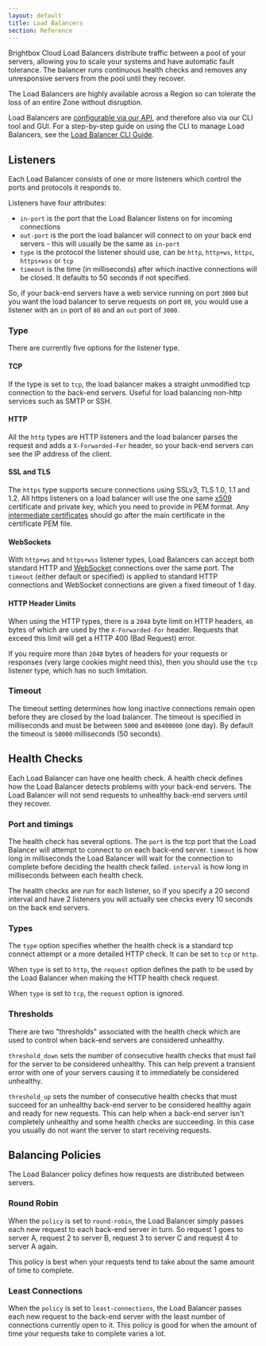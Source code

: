 ```yaml
---
layout: default
title: Load Balancers
section: Reference
---
```


Brightbox Cloud Load Balancers distribute traffic between a pool of your
servers, allowing you to scale your systems and have automatic fault
tolerance. The balancer runs continuous health checks and removes any
unresponsive servers from the pool until they recover.

The Load Balancers are highly available across a Region so can tolerate
the loss of an entire Zone without disruption.

Load Balancers are
[configurable via our API](https://api.gb1.brightbox.com/1.0/#load_balancer),
and therefore also via our CLI tool and GUI. For a step-by-step guide on using the
CLI to manage Load Balancers, see the
[Load Balancer CLI Guide](/guides/cli/load-balancers/).

## Listeners

Each Load Balancer consists of one or more listeners which control the ports
and protocols it responds to.

Listeners have four attributes:

* `in-port` is the port that the Load Balancer listens on for incoming
  connections
* `out-port` is the port the load balancer will connect to on your back end
  servers - this will usually be the same as `in-port`
* `type` is the protocol the listener should use, can be `http`, `http+ws`, `https`, `https+wss` or `tcp`
* `timeout` is the time (in milliseconds) after which inactive
  connections will be closed. It defaults to 50 seconds if not
  specified.

So, if your back-end servers have a web service running on port `3000` but
you want the load balancer to serve requests on port `80`, you would use a
listener with an `in` port of `80` and an `out` port of `3000`.

### Type

There are currently five options for the listener type.

#### TCP

If the type is set to `tcp`, the load balancer makes a straight
unmodified tcp connection to the back-end servers. Useful for load
balancing non-http services such as SMTP or SSH.

#### HTTP

All the `http` types are HTTP listeners and the load balancer parses
the request and adds a `X-Forwarded-For` header, so your back-end
servers can see the IP address of the client.

#### SSL and TLS

The `https` type supports secure connections using SSLv3, TLS 1.0, 1.1
and 1.2. All https listeners on a load balancer will use the one same
[x509](https://en.wikipedia.org/wiki/X.509) certificate and private
key, which you need to provide in PEM format. Any
[intermediate certificates](https://en.wikipedia.org/wiki/Intermediate_certificate_authorities)
should go after the main certificate in the certificate PEM file.

#### WebSockets

With `http+ws` and `https+wss` listener types, Load Balancers can accept both
standard HTTP and
[WebSocket](https://en.wikipedia.org/wiki/WebSockets) connections over
the same port. The `timeout` (either default or specified) is applied
to standard HTTP connections and WebSocket connections are given a
fixed timeout of 1 day.

#### HTTP Header Limits

When using the HTTP types, there is a `2048` byte limit on HTTP
headers, `40` bytes of which are used by the `X-Forwarded-For`
header. Requests that exceed this limit will get a HTTP 400 (Bad
Request) error.

If you require more than `2048` bytes of headers for your
requests or responses (very large cookies might need this), then you
should use the `tcp` listener type, which has no such limitation.

### Timeout

The timeout setting determines how long inactive connections remain
open before they are closed by the load balancer. The timeout is
specified in milliseconds and must be between `5000` and `86400000`
(one day). By default the timeout is `50000` milliseconds (50 seconds).

## Health Checks

Each Load Balancer can have one health check. A health check defines
how the Load Balancer detects problems with your back-end servers. The
Load Balancer will not send requests to unhealthy back-end servers
until they recover.

### Port and timings

The health check has several options. The `port` is the tcp port that the
Load Balancer will attempt to connect to on each back-end server.
`timeout` is how long in milliseconds the Load Balancer will wait for the
connection to complete before deciding the health check failed. `interval`
is how long in milliseconds between each health check.

The health checks are run for each listener, so if you specify a 20
second interval and have 2 listeners you will actually see checks
every 10 seconds on the back end servers.

### Types

The `type` option specifies whether the health check is a standard tcp
connect attempt or a more detailed HTTP check.  It can be set to `tcp`
or `http`.

When `type` is set to `http`, the `request` option defines the path to be
used by the Load Balancer when making the HTTP health check request.

When `type` is set to `tcp`, the `request` option is ignored.

### Thresholds

There are two "thresholds" associated with the health check which are used
to control when back-end servers are considered unhealthy.

`threshold_down` sets the number of consecutive health checks that must
fail for the server to be considered unhealthy.  This can help prevent a
transient error with one of your servers causing it to immediately be
considered unhealthy.

`threshold_up` sets the number of consecutive health checks that must
succeed for an unhealthy back-end server to be considered healthy again
and ready for new requests.  This can help when a back-end server isn't
completely unhealthy and some health checks are succeeding. In this case
you usually do not want the server to start receiving requests.

## Balancing Policies

The Load Balancer policy defines how requests are distributed between servers.

### Round Robin

When the `policy` is set to `round-robin`, the Load Balancer simply passes
each new request to each back-end server in turn. So request 1 goes to
server A, request 2 to server B, request 3 to server C and request 4 to
server A again.

This policy is best when your requests tend to take about the same amount
of time to complete.

### Least Connections

When the `policy` is set to `least-connections`, the Load Balancer passes
each new request to the back-end server with the least number of connections
currently open to it.  This policy is good for when the amount of time your
requests take to complete varies a lot.

